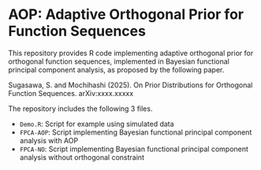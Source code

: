 # AOP: Adaptive Orthogonal Prior for Function Sequences

This repository provides R code implementing adaptive orthogonal prior for orthogonal function sequences, implemented in Bayesian functional principal component analysis, as proposed by the following paper.

Sugasawa, S. and Mochihashi (2025). On Prior Distributions for Orthogonal Function Sequences. arXiv:xxxx.xxxxx 

The repository includes the following 3 files.

- `Demo.R`: Script for example using simulated data 
- `FPCA-AOP`: Script implementing Bayesian functional principal component analysis with AOP
- `FPCA-NO`: Script implementing Bayesian functional principal component analysis without orthogonal constraint



